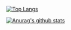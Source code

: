 [![Top Langs](https://github-readme-stats.vercel.app/api/top-langs/?username=alphaly2k)](https://github.com/anuraghazra/github-readme-stats)

[![Anurag's github stats](https://github-readme-stats.vercel.app/api?username=alphaly2k)](https://github.com/anuraghazra/github-readme-stats)
